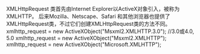 XMLHttpRequest 类首先由Internet Explorer以ActiveX对象引入，被称为XMLHTTP。 后来Mozilla、Netscape、Safari 和其他浏览器也提供了XMLHttpRequest类，不过它们创建XMLHttpRequest类的方法不同。
xmlhttp_request = new ActiveXObject("Msxml2.XMLHTTP.3.0"); //3.0或4.0, 5.0
xmlhttp_request = new ActiveXObject("Msxml2.XMLHTTP");
xmlhttp_request = new ActiveXObject("Microsoft.XMLHTTP");